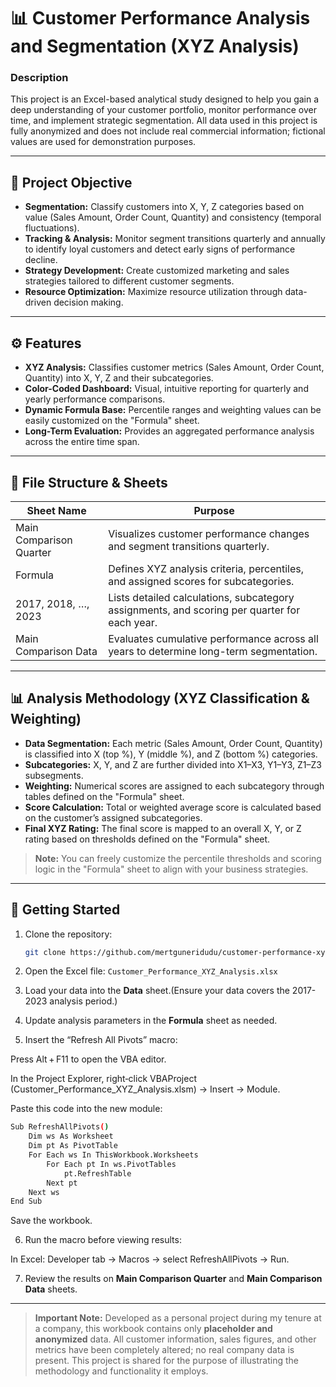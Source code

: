 
# 📊 Customer Performance Analysis and Segmentation (XYZ Analysis)

### Description  
This project is an Excel-based analytical study designed to help you gain a deep understanding of your customer portfolio, monitor performance over time, and implement strategic segmentation. All data used in this project is fully anonymized and does not include real commercial information; fictional values are used for demonstration purposes.

---

## 🎯 Project Objective

- **Segmentation:** Classify customers into X, Y, Z categories based on value (Sales Amount, Order Count, Quantity) and consistency (temporal fluctuations).
- **Tracking & Analysis:** Monitor segment transitions quarterly and annually to identify loyal customers and detect early signs of performance decline.
- **Strategy Development:** Create customized marketing and sales strategies tailored to different customer segments.
- **Resource Optimization:** Maximize resource utilization through data-driven decision making.

---

## ⚙️ Features

- **XYZ Analysis:** Classifies customer metrics (Sales Amount, Order Count, Quantity) into X, Y, Z and their subcategories.
- **Color-Coded Dashboard:** Visual, intuitive reporting for quarterly and yearly performance comparisons.
- **Dynamic Formula Base:** Percentile ranges and weighting values can be easily customized on the "Formula" sheet.
- **Long-Term Evaluation:** Provides an aggregated performance analysis across the entire time span.

---

## 📁 File Structure & Sheets

| Sheet Name               | Purpose                                                                 |
|--------------------------|-------------------------------------------------------------------------|
| Main Comparison Quarter  | Visualizes customer performance changes and segment transitions quarterly. |
| Formula                  | Defines XYZ analysis criteria, percentiles, and assigned scores for subcategories. |
| 2017, 2018, …, 2023      | Lists detailed calculations, subcategory assignments, and scoring per quarter for each year. |
| Main Comparison Data     | Evaluates cumulative performance across all years to determine long-term segmentation. |

---

## 📊 Analysis Methodology (XYZ Classification & Weighting)

- **Data Segmentation:** Each metric (Sales Amount, Order Count, Quantity) is classified into X (top %), Y (middle %), and Z (bottom %) categories.
- **Subcategories:** X, Y, and Z are further divided into X1–X3, Y1–Y3, Z1–Z3 subsegments.
- **Weighting:** Numerical scores are assigned to each subcategory through tables defined on the "Formula" sheet.
- **Score Calculation:** Total or weighted average score is calculated based on the customer’s assigned subcategories.
- **Final XYZ Rating:** The final score is mapped to an overall X, Y, or Z rating based on thresholds defined on the "Formula" sheet.

> **Note:** You can freely customize the percentile thresholds and scoring logic in the "Formula" sheet to align with your business strategies.

---

## 🚀 Getting Started

1. Clone the repository:  
   ```bash  
   git clone https://github.com/mertguneridudu/customer-performance-xyz-analysis.git  
   ```

2. Open the Excel file: `Customer_Performance_XYZ_Analysis.xlsx`

3. Load your data into the **Data** sheet.(Ensure your data covers the 2017-2023 analysis period.)

4. Update analysis parameters in the **Formula** sheet as needed.

5. Insert the “Refresh All Pivots” macro:

Press Alt + F11 to open the VBA editor.

In the Project Explorer, right‑click VBAProject (Customer_Performance_XYZ_Analysis.xlsm) → Insert → Module.

Paste this code into the new module:

```bash  
Sub RefreshAllPivots()
    Dim ws As Worksheet
    Dim pt As PivotTable
    For Each ws In ThisWorkbook.Worksheets
        For Each pt In ws.PivotTables
            pt.RefreshTable
        Next pt
    Next ws
End Sub
```
Save the workbook.

6. Run the macro before viewing results:

In Excel: Developer tab → Macros → select RefreshAllPivots → Run.

7. Review the results on **Main Comparison Quarter** and **Main Comparison Data** sheets.

---

> **Important Note:** Developed as a personal project during my tenure at a company, this workbook contains only **placeholder and anonymized** data. All customer information, sales figures, and other metrics have been completely altered; no real company data is present. This project is shared for the purpose of illustrating the methodology and functionality it employs.

